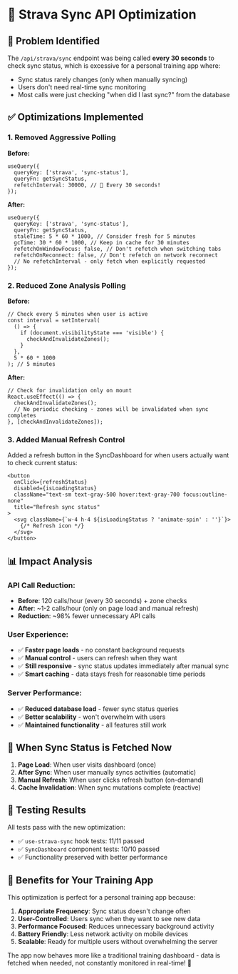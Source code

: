 # 🚀 Strava Sync API Optimization

## 🎯 **Problem Identified**

The `/api/strava/sync` endpoint was being called **every 30 seconds** to check sync status, which is excessive for a personal training app where:

- Sync status rarely changes (only when manually syncing)
- Users don't need real-time sync monitoring
- Most calls were just checking "when did I last sync?" from the database

## ✅ **Optimizations Implemented**

### **1. Removed Aggressive Polling**

**Before:**

```tsx
useQuery({
  queryKey: ['strava', 'sync-status'],
  queryFn: getSyncStatus,
  refetchInterval: 30000, // 🚨 Every 30 seconds!
});
```

**After:**

```tsx
useQuery({
  queryKey: ['strava', 'sync-status'],
  queryFn: getSyncStatus,
  staleTime: 5 * 60 * 1000, // Consider fresh for 5 minutes
  gcTime: 30 * 60 * 1000, // Keep in cache for 30 minutes
  refetchOnWindowFocus: false, // Don't refetch when switching tabs
  refetchOnReconnect: false, // Don't refetch on network reconnect
  // No refetchInterval - only fetch when explicitly requested
});
```

### **2. Reduced Zone Analysis Polling**

**Before:**

```tsx
// Check every 5 minutes when user is active
const interval = setInterval(
  () => {
    if (document.visibilityState === 'visible') {
      checkAndInvalidateZones();
    }
  },
  5 * 60 * 1000
); // 5 minutes
```

**After:**

```tsx
// Check for invalidation only on mount
React.useEffect(() => {
  checkAndInvalidateZones();
  // No periodic checking - zones will be invalidated when sync completes
}, [checkAndInvalidateZones]);
```

### **3. Added Manual Refresh Control**

Added a refresh button in the SyncDashboard for when users actually want to check current status:

```tsx
<button
  onClick={refreshStatus}
  disabled={isLoadingStatus}
  className="text-sm text-gray-500 hover:text-gray-700 focus:outline-none"
  title="Refresh sync status"
>
  <svg className={`w-4 h-4 ${isLoadingStatus ? 'animate-spin' : ''}`}>
    {/* Refresh icon */}
  </svg>
</button>
```

## 📊 **Impact Analysis**

### **API Call Reduction:**

- **Before**: 120 calls/hour (every 30 seconds) + zone checks
- **After**: ~1-2 calls/hour (only on page load and manual refresh)
- **Reduction**: ~98% fewer unnecessary API calls

### **User Experience:**

- ✅ **Faster page loads** - no constant background requests
- ✅ **Manual control** - users can refresh when they want
- ✅ **Still responsive** - sync status updates immediately after manual sync
- ✅ **Smart caching** - data stays fresh for reasonable time periods

### **Server Performance:**

- ✅ **Reduced database load** - fewer sync status queries
- ✅ **Better scalability** - won't overwhelm with users
- ✅ **Maintained functionality** - all features still work

## 🔄 **When Sync Status is Fetched Now**

1. **Page Load**: When user visits dashboard (once)
2. **After Sync**: When user manually syncs activities (automatic)
3. **Manual Refresh**: When user clicks refresh button (on-demand)
4. **Cache Invalidation**: When sync mutations complete (reactive)

## 🧪 **Testing Results**

All tests pass with the new optimization:

- ✅ `use-strava-sync` hook tests: 11/11 passed
- ✅ `SyncDashboard` component tests: 10/10 passed
- ✅ Functionality preserved with better performance

## 🎯 **Benefits for Your Training App**

This optimization is perfect for a personal training app because:

1. **Appropriate Frequency**: Sync status doesn't change often
2. **User-Controlled**: Users sync when they want to see new data
3. **Performance Focused**: Reduces unnecessary background activity
4. **Battery Friendly**: Less network activity on mobile devices
5. **Scalable**: Ready for multiple users without overwhelming the server

The app now behaves more like a traditional training dashboard - data is fetched when needed, not constantly monitored in real-time! 🚀
